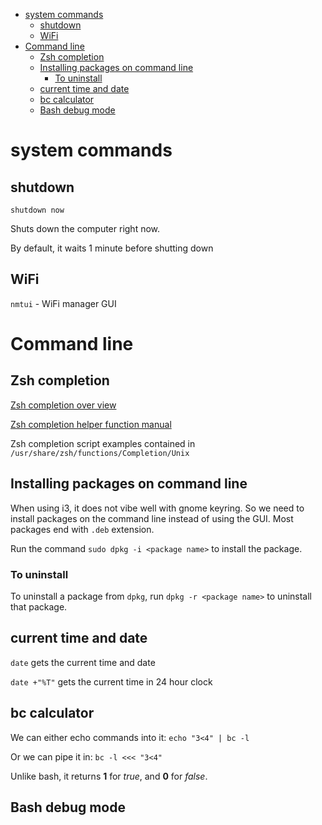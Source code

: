<!-- vim-markdown-toc GFM -->

* [system commands](#system-commands)
    * [shutdown](#shutdown)
    * [WiFi](#wifi)
* [Command line](#command-line)
    * [Zsh completion](#zsh-completion)
    * [Installing packages on command line](#installing-packages-on-command-line)
        * [To uninstall](#to-uninstall)
    * [current time and date](#current-time-and-date)
    * [bc calculator](#bc-calculator)
    * [Bash debug mode](#bash-debug-mode)

<!-- vim-markdown-toc -->


# system commands

## shutdown

`shutdown now`

Shuts down the computer right now.

By default, it waits 1 minute before shutting down

## WiFi

`nmtui` - WiFi manager GUI
# Command line

## Zsh completion

[Zsh completion over
view](https://github.com/zsh-users/zsh-completions/blob/master/zsh-completions-howto.org#getting-started)

[Zsh completion helper function
manual](https://zsh.sourceforge.io/Doc/Release/Completion-System.html#Completion-Functions)

Zsh completion script examples contained in
`/usr/share/zsh/functions/Completion/Unix`

## Installing packages on command line

When using i3, it does not vibe well with gnome keyring. So we need to install
packages on the command line instead of using the GUI. Most packages end with
`.deb` extension. 

Run the command `sudo dpkg -i <package name>` to install the package.

### To uninstall 

To uninstall a package from `dpkg`, run `dpkg -r <package name>` to uninstall
that package.

## current time and date

`date` gets the current time and date

`date +"%T"` gets the current time in 24 hour clock

## bc calculator

We can either echo commands into it: `echo "3<4" | bc -l`

Or we can pipe it in: `bc -l <<< "3<4"`

Unlike bash, it returns **1** for *true*, and **0** for *false*.

## Bash debug mode
